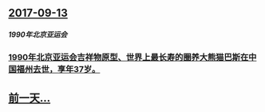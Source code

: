 ## [2017-09-13](/zh/news/2017/09/13/index.md)

##### 1990年北京亚运会
### [ 1990年北京亚运会吉祥物原型、世界上最长寿的圈养大熊猫巴斯在中国福州去世，享年37岁。 ](/zh/news/2017/09/13/1990年北京亚运会吉祥物原型-世界上最长寿的圈养大熊猫巴斯在中国福州去世-享年37岁.md)
## [前一天...](/zh/news/2017/09/12/index.md)

